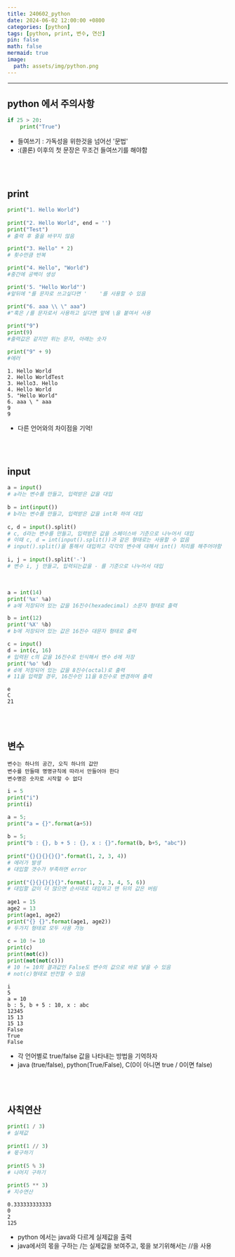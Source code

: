 ```yaml
---
title: 240602_python
date: 2024-06-02 12:00:00 +0800
categories: [python]
tags: [python, print, 변수, 연산]
pin: false
math: false
mermaid: true
image:
  path: assets/img/python.png
---
```


<hr style="border:1px solid white">

## python 에서 주의사항
```python
if 25 > 20:
    print("True")
```
- 들여쓰기 : 가독성을 위한것을 넘어선 '문법'
- :(콜론) 이후의 첫 문장은 무조건 들여쓰기를 해야함

<br/><br/>

## print
```python
print("1. Hello World")
    
print("2. Hello World", end = '')
print("Test")
# 출력 후 줄을 바꾸지 않음

print("3. Hello" * 2)
# 횟수만큼 반복

print("4. Hello", "World")
#중간에 공백이 생성

print('5. "Hello World"')
#앞뒤에 "를 문자로 쓰고싶다면 '    '를 사용할 수 있음

print("6. aaa \\ \" aaa")
#"혹은 /를 문자로서 사용하고 싶다면 앞에 \을 붙여서 사용
    
print("9")
print(9)
#출력값은 같지만 위는 문자, 아래는 숫자

print("9" + 9)
#에러
```
```
1. Hello World
2. Hello WorldTest
3. Hello3. Hello
4. Hello World
5. "Hello World"
6. aaa \ " aaa
9
9
```    
- 다른 언어와의 차이점을 기억!

<br/><br/>

## input
```python
a = input()
# a라는 변수를 만들고, 입력받은 값을 대입
    
b = int(input())
# b라는 변수를 만들고, 입력받은 값을 int화 하여 대입
    
c, d = input().split()
# c, d라는 변수를 만들고, 입력받은 값을 스페이스바 기준으로 나누어서 대입
# 이때 c, d = int(input().split())과 같은 형태로는 사용할 수 없음
# input().split()을 통해서 대입하고 각각의 변수에 대해서 int() 처리를 해주어야함
    
i, j = input().split('-')
# 변수 i, j 만들고, 입력되는값을 - 를 기준으로 나누어서 대입
```

<br/>

```python
a = int(14)
print('%x' %a)
# a에 저장되어 있는 값을 16진수(hexadecimal) 소문자 형태로 출력

b = int(12)
print('%X' %b)
# b에 저장되어 있는 값은 16진수 대문자 형태로 출력

c = input()
d = int(c, 16)
# 입력된 c의 값을 16진수로 인식해서 변수 d에 저장
print('%o' %d)
# d에 저장되어 있는 값을 8진수(octal)로 출력
# 11을 입력할 경우, 16진수인 11을 8진수로 변경하여 출력
```    
```
e
C
21
```

<br/><br/>

## 변수
```
변수는 하나의 공간, 오직 하나의 값만
변수를 만들때 명명규칙에 따라서 만들어야 한다
변수명은 숫자로 시작할 수 없다
```

```python
i = 5
print("i")
print(i)

a = 5;
print("a = {}".format(a+5))
    
b = 5;
print("b : {}, b + 5 : {}, x : {}".format(b, b+5, "abc"))
    
print("{}{}{}{}{}".format(1, 2, 3, 4))
# 에러가 발생
# 대입할 갯수가 부족하면 error
    
print("{}{}{}{}{}".format(1, 2, 3, 4, 5, 6))
# 대입할 값이 더 많으면 순서대로 대입하고 맨 뒤의 값은 버림
    
age1 = 15
age2 = 13
print(age1, age2)
print("{} {}".format(age1, age2))
# 두가지 형태로 모두 사용 가능
    
c = 10 != 10
print(c)
print(not(c))
print(not(not(c)))
# 10 != 10의 결과값인 False도 변수의 값으로 바로 넣을 수 있음
# not(c)형태로 반전할 수 있음
```    
```
i
5
a = 10
b : 5, b + 5 : 10, x : abc
12345
15 13
15 13
False
True
False
```
- 각 언어별로 true/false 값을 나타내는 방법을 기억하자
- java (true/false), python(True/False), C(0이 아니면 true / 0이면 false)

<br/><br/>    
    
## 사칙연산
```python
print(1 / 3)
# 실제값
    
print(1 // 3)
# 몫구하기
    
print(5 % 3)
# 나머지 구하기
    
print(5 ** 3)
# 지수연산
```
```
0.333333333333
0
2
125
```
- python 에서는 java와 다르게 실제값을 출력
- java에서의 몫을 구하는 /는 실제값을 보여주고, 몫을 보기위해서는 //을 사용